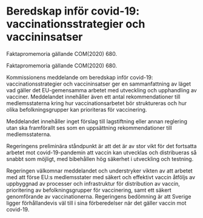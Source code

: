 # Beredskap inför covid-19: vaccinationsstrategier och vaccininsatser

Faktapromemoria gällande COM(2020) 680.

Faktapromemoria gällande COM(2020) 680.

Kommissionens meddelande om beredskap inför covid-19: vaccinationsstrategier och vaccininsatser ger en sammanfattning av läget vad gäller det EU-gemensamma arbetet med utveckling och upphandling av vacciner. Meddelandet innehåller även ett antal rekommendationer till medlemsstaterna kring hur vaccinationsarbetet bör struktureras och hur olika befolkningsgrupper kan prioriteras för vaccinering.

Meddelandet innehåller inget förslag till lagstiftning eller annan reglering utan ska framförallt ses som en uppsättning rekommendationer till medlemsstaterna.

Regeringens preliminära ståndpunkt är att det är av stor vikt för det fortsatta arbetet mot covid-19-pandemin att vaccin kan utvecklas och distribueras så snabbt som möjligt, med bibehållen hög säkerhet i utveckling och testning.

Regeringen välkomnar meddelandet och understryker vikten av att arbetet med att förse EU:s medlemsstater med säkert och effektivt vaccin åtföljs av uppbyggnad av processer och infrastruktur för distribution av vaccin, prioritering av befolkningsgrupper för vaccinering, samt ett säkert genomförande av vaccinationerna. Regeringens bedömning är att Sverige ligger förhållandevis väl till i sina förberedelser när det gäller vaccin mot covid-19.
